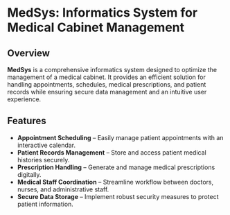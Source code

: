 # MedSys: Informatics System for Medical Cabinet Management

## Overview
**MedSys** is a comprehensive informatics system designed to optimize the management of a medical cabinet. It provides an efficient solution for handling appointments, schedules, medical prescriptions, and patient records while ensuring secure data management and an intuitive user experience.

## Features
- **Appointment Scheduling** – Easily manage patient appointments with an interactive calendar.
- **Patient Records Management** – Store and access patient medical histories securely.
- **Prescription Handling** – Generate and manage medical prescriptions digitally.
- **Medical Staff Coordination** – Streamline workflow between doctors, nurses, and administrative staff.
- **Secure Data Storage** – Implement robust security measures to protect patient information.
